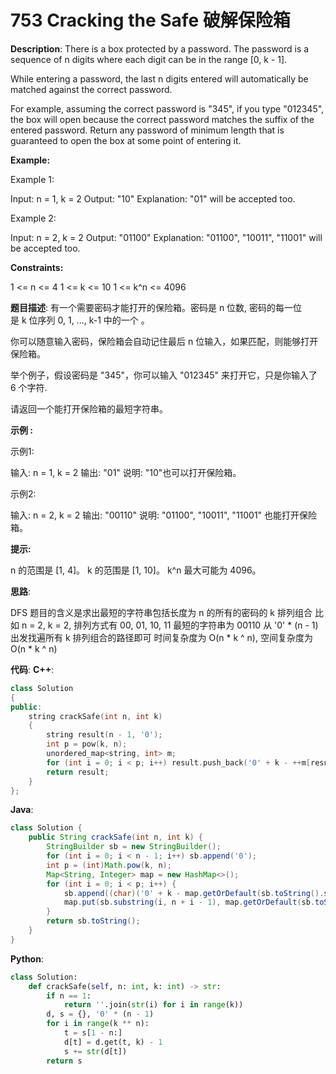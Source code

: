 # 753 Cracking the Safe 破解保险箱

__Description__:
There is a box protected by a password. The password is a sequence of n digits where each digit can be in the range [0, k - 1].

While entering a password, the last n digits entered will automatically be matched against the correct password.

For example, assuming the correct password is "345", if you type "012345", the box will open because the correct password matches the suffix of the entered password.
Return any password of minimum length that is guaranteed to open the box at some point of entering it.

__Example:__

Example 1:

Input: n = 1, k = 2
Output: "10"
Explanation: "01" will be accepted too.

Example 2:

Input: n = 2, k = 2
Output: "01100"
Explanation: "01100", "10011", "11001" will be accepted too.

__Constraints:__

1 <= n <= 4
1 <= k <= 10
1 <= k^n <= 4096

__题目描述__:
有一个需要密码才能打开的保险箱。密码是 n 位数, 密码的每一位是 k 位序列 0, 1, ..., k-1 中的一个 。

你可以随意输入密码，保险箱会自动记住最后 n 位输入，如果匹配，则能够打开保险箱。

举个例子，假设密码是 "345"，你可以输入 "012345" 来打开它，只是你输入了 6 个字符.

请返回一个能打开保险箱的最短字符串。

__示例 :__

示例1:

输入: n = 1, k = 2
输出: "01"
说明: "10"也可以打开保险箱。

示例2:

输入: n = 2, k = 2
输出: "00110"
说明: "01100", "10011", "11001" 也能打开保险箱。

__提示:__

n 的范围是 [1, 4]。
k 的范围是 [1, 10]。
k^n 最大可能为 4096。

__思路__:

DFS
题目的含义是求出最短的字符串包括长度为 n 的所有的密码的 k 排列组合
比如 n = 2, k = 2, 排列方式有 00, 01, 10, 11 最短的字符串为 00110
从 '0' \* (n - 1) 出发找遍所有 k 排列组合的路径即可
时间复杂度为 O(n \* k ^ n), 空间复杂度为 O(n \* k ^ n)

__代码__:
__C++__:

```C++
class Solution 
{
public:
    string crackSafe(int n, int k) 
    {
        string result(n - 1, '0');
        int p = pow(k, n);
        unordered_map<string, int> m;
        for (int i = 0; i < p; i++) result.push_back('0' + k - ++m[result.substr(i, n - 1)]);
        return result;
    }
};
```

__Java__:

```Java
class Solution {
    public String crackSafe(int n, int k) {
        StringBuilder sb = new StringBuilder();
        for (int i = 0; i < n - 1; i++) sb.append('0');
        int p = (int)Math.pow(k, n);
        Map<String, Integer> map = new HashMap<>();
        for (int i = 0; i < p; i++) {
            sb.append((char)('0' + k - map.getOrDefault(sb.toString().substring(i, n + i - 1), 1)));
            map.put(sb.substring(i, n + i - 1), map.getOrDefault(sb.toString().substring(i, n + i - 1), 1) + 1);
        }
        return sb.toString();
    }
}
```

__Python__:

```Python
class Solution:
    def crackSafe(self, n: int, k: int) -> str:
        if n == 1: 
            return ''.join(str(i) for i in range(k))
        d, s = {}, '0' * (n - 1)
        for i in range(k ** n):
            t = s[1 - n:]
            d[t] = d.get(t, k) - 1
            s += str(d[t])
        return s
```
